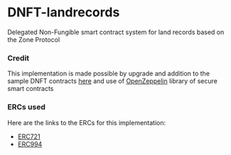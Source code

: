# DNFT-landrecords

Delegated Non-Fungible smart contract system for land records based on the Zone Protocol
### Credit
This implementation is made possible by upgrade and addition to the sample DNFT contracts [here](https://github.com/Physes/DNFT) and use of [OpenZeppelin](https://github.com/OpenZeppelin/openzeppelin-solidity) library of secure smart contracts 
### ERCs used
Here are the links to the ERCs for this implementation: 
* [ERC721](https://github.com/ethereum/eips/issues/721)
* [ERC994](https://github.com/ethereum/EIPs/issues/994)

